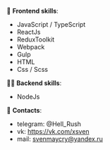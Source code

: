 :memo: **Frontend skills**:
- JavaScript / TypeScript
- ReactJs
- ReduxToolkit
- Webpack
- Gulp
- HTML
- Css / Scss

👨‍💻 **Backend skills**: 
- NodeJs

:book: **Contacts**: 
- telegram: @Hell_Rush
- vk: https://vk.com/xsven
- mail: svenmaycry@yandex.ru
